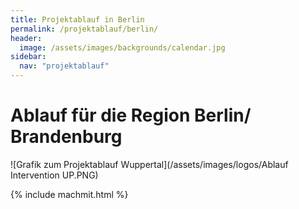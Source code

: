 ```yaml
---
title: Projektablauf in Berlin
permalink: /projektablauf/berlin/
header:
  image: /assets/images/backgrounds/calendar.jpg
sidebar:
  nav: "projektablauf"
---
```

# **Ablauf für die Region Berlin/ Brandenburg**

![Grafik zum Projektablauf Wuppertal](/assets/images/logos/Ablauf Intervention UP.PNG)

{% include machmit.html %}
